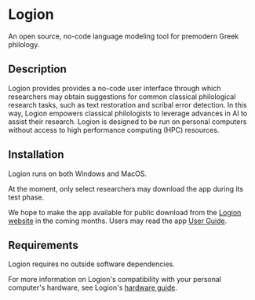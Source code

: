 # Logion

An open source, no-code language modeling tool for premodern Greek philology.

## Description
Logion provides provides a no-code user interface through which researchers may obtain suggestions for common classical philological research tasks, such as text restoration and scribal error detection. In this way, Logion empowers classical philologists to leverage advances in AI to assist their research. Logion is designed to be run on personal computers without access to high performance computing (HPC) resources.

## Installation
Logion runs on both Windows and MacOS.

At the moment, only select researchers may download the app during its test phase.

We hope to make the app available for public download from the [Logion website](https://www.logionproject.princeton.edu/) in the coming months. Users may read the app [User Guide](https://princeton-logion.github.io/logion-app/).

## Requirements
Logion requires no outside software dependencies.

For more information on Logion's compatibility with your personal computer's hardware, see Logion's [hardware guide](https://princeton-logion.github.io/logion-app/hardware/).

